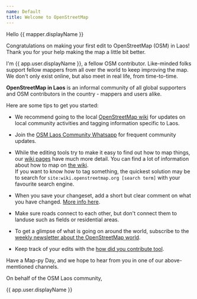 ```yaml
---
name: Default
title: Welcome to OpenStreetMap
---
```


Hello {{ mapper.displayName }}

Congratulations on making your first edit to OpenStreetMap (OSM) in Laos! Thank you for your help making the map a little bit better.

I'm {{ app.user.displayName }}, a fellow OSM contributor. Like-minded folks support fellow mappers from all over the world to keep improving the map. We don't only exist online, but also meet in real life, from time-to-time.

**OpenStreetMap in Laos** is an informal community of all global supporters and OSM contributors in the country - mappers and users alike.

Here are some tips to get you started:

- We recommend going to the local [OpenStreetMap wiki](https://wiki.openstreetmap.org/wiki/WikiProject_Laos) for updates on local community activities and tagging information specific to Laos.
- Join the [OSM Laos Community Whatsapp](https://chat.whatsapp.com/CdyrKXk7Qrf0fmC3wj6fYx) for frequent community updates.

- While the editing tools try to make it easy to find out how to map things, our [wiki pages](https://wiki.openstreetmap.org/wiki/) have much more detail. You can find a lot of information about how to map on [the wiki](https://wiki.openstreetmap.org/wiki/).  
If you want to know how to tag something, the quickest solution may be to search for `site:wiki.openstreetmap.org [search term]` with your favourite search engine.
- When you save your changeset, add a short but clear comment on what you have changed. [More info here](https://wiki.openstreetmap.org/wiki/Good_changeset_comments).
- Make sure roads connect to each other, but don't connect them to landuse such as fields or residential areas.
- To get a glimpse of what is going on around the world, subscribe to the [weekly newsletter about the OpenStreetMap world](https://weeklyosm.eu/).
- Keep track of your edits with the [how did you contribute tool](https://hdyc.neis-one.org/).

Have a Map-py Day, and we hope to hear from you in one of our above-memtioned channels.

On behalf of the OSM Laos community,

{{ app.user.displayName }}
